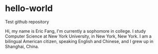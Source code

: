 # hello-world
Test github repository

Hi, my name is Eric Fang, I'm currently a sophomore in college. I study Computer Science at New York University, in New York, New York. I am a bilingual American citizen, speaking English and Chinese, and I grew up in Shanghai, China.
